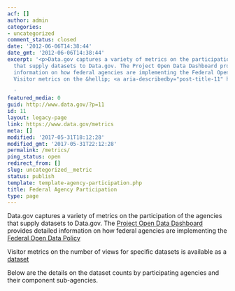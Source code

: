 ```yaml
---
acf: []
author: admin
categories:
- uncategorized
comment_status: closed
date: '2012-06-06T14:38:44'
date_gmt: '2012-06-06T14:38:44'
excerpt: '<p>Data.gov captures a variety of metrics on the participation of the agencies
  that supply datasets to Data.gov. The Project Open Data Dashboard provides detailed
  information on how federal agencies are implementing the Federal Open Data Policy
  Visitor metrics on the &hellip; <a aria-describedby="post-title-11" href="https://www.data.gov/metrics">Continued</a></p>

  '
featured_media: 0
guid: http://www.data.gov/?p=11
id: 11
layout: legacy-page
link: https://www.data.gov/metrics
meta: []
modified: '2017-05-31T18:12:28'
modified_gmt: '2017-05-31T22:12:28'
permalink: /metrics/
ping_status: open
redirect_from: []
slug: uncategorized__metric
status: publish
template: template-agency-participation.php
title: Federal Agency Participation
type: page
---
```

Data.gov captures a variety of metrics on the participation of the agencies that supply datasets to Data.gov. The [Project Open Data Dashboard](http://labs.data.gov/dashboard/offices) provides detailed information on how federal agencies are implementing the [Federal Open Data Policy](https://project-open-data.cio.gov/policy-memo/)


Visitor metrics on the number of views for specific datasets is available as a [dataset](//catalog.data.gov/dataset/data-gov-visitor-metrics)


Below are the details on the dataset counts by participating agencies and their component sub-agencies. 


